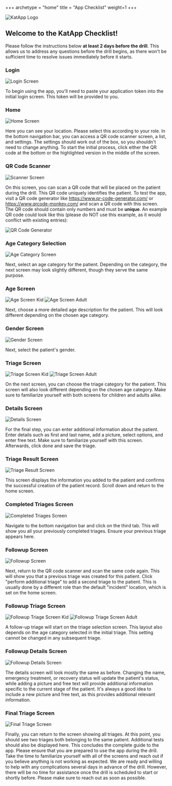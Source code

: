 +++
archetype = "home"
title = "App Checklist"
weight=1
+++

![KatApp Logo](/katapp-logo-name.png)

## Welcome to the KatApp Checklist!

Please follow the instructions below **at least 2 days before the drill**. This allows us to address any questions before the drill begins, as there won't be sufficient time to resolve issues immediately before it starts.

### Login

![Login Screen](/app-screenshots/en/00_login.jpeg)

To begin using the app, you'll need to paste your application token into the initial login screen. This token will be provided to you.

### Home

![Home Screen](/app-screenshots/en/00_home.jpeg)

Here you can see your location. Please select this according to your role. In the bottom navigation bar, you can access a QR code scanner screen, a list, and settings. The settings should work out of the box, so you shouldn't need to change anything. To start the initial process, click either the QR code at the bottom or the highlighted version in the middle of the screen.

### QR Code Scanner

![Scanner Screen](/app-screenshots/en/10_scanner.jpeg)

On this screen, you can scan a QR code that will be placed on the patient during the drill. This QR code uniquely identifies the patient. To test the app, visit a QR code generator like https://www.qr-code-generator.com/ or https://www.qrcode-monkey.com/ and scan a QR code with this screen. The QR code should contain only numbers and must be **unique**. An example QR code could look like this (please do NOT use this example, as it would conflict with existing entries):

![QR Code Generator](/app-screenshots/en/EXTERNAL-qr-code-generator.png)

### Age Category Selection

![Age Category Screen](/app-screenshots/en/20_age.jpeg)

Next, select an age category for the patient. Depending on the category, the next screen may look slightly different, though they serve the same purpose.

### Age Screen

![Age Screen Kid](/app-screenshots/en/31_age.jpeg)
![Age Screen Adult](/app-screenshots/en/32_age.jpeg)

Next, choose a more detailed age description for the patient. This will look different depending on the chosen age category.

### Gender Screen

![Gender Screen](/app-screenshots/en/40_gender.jpeg)

Next, select the patient's gender.

### Triage Screen

![Triage Screen Kid](/app-screenshots/en/51_kid_triage.jpeg)
![Triage Screen Adult](/app-screenshots/en/52_adult_triage.jpeg)

On the next screen, you can choose the triage category for the patient. This screen will also look different depending on the chosen age category. Make sure to familiarize yourself with both screens for children and adults alike.

### Details Screen

![Details Screen](/app-screenshots/en/60_details.jpeg)

For the final step, you can enter additional information about the patient. Enter details such as first and last name, add a picture, select options, and enter free text. Make sure to familiarize yourself with this screen. Afterwards, click done and save the triage.

### Triage Result Screen

![Triage Result Screen](/app-screenshots/en/70_triage_results.jpeg)

This screen displays the information you added to the patient and confirms the successful creation of the patient record. Scroll down and return to the home screen.

### Completed Triages Screen

![Completed Triages Screen](/app-screenshots/en/80_all_triages.jpeg)

Navigate to the bottom navigation bar and click on the third tab. This will show you all your previously completed triages. Ensure your previous triage appears here.

### Followup Screen

![Followup Screen](/app-screenshots/en/90_follow_triage.jpeg)

Next, return to the QR code scanner and scan the same code again. This will show you that a previous triage was created for this patient. Click "perform additional triage" to add a second triage to the patient. This is usually done by a different role than the default "incident" location, which is set on the home screen.

### Followup Triage Screen

![Followup Triage Screen Kid](/app-screenshots/en/102_follow_kid_triage.jpeg)
![Followup Triage Screen Adult](/app-screenshots/en/101_follow_adult_triage.jpeg)

A follow-up triage will start on the triage selection screen. This layout also depends on the age category selected in the initial triage. This setting cannot be changed in any subsequent triage.

### Followup Details Screen

![Followup Details Screen](/app-screenshots/en/110_follow_details.jpeg)

The details screen will look mostly the same as before. Changing the name, emergency treatment, or recovery status will update the patient's status, while adding a picture and free text will provide additional information specific to the current stage of the patient. It's always a good idea to include a new picture and free text, as this provides additional relevant information.

### Final Triage Screen

![Final Triage Screen](/app-screenshots/en/120_all_triages.jpeg)

Finally, you can return to the screen showing all triages. At this point, you should see two triages both belonging to the same patient. Additional tests should also be displayed here. This concludes the complete guide to the app. Please ensure that you are prepared to use the app during the drill. Take the time to familiarize yourself with all of the screens and reach out if you believe anything is not working as expected. We are ready and willing to help with any complications several days in advance of the drill. However, there will be no time for assistance once the drill is scheduled to start or shortly before. Please make sure to reach out as soon as possible.